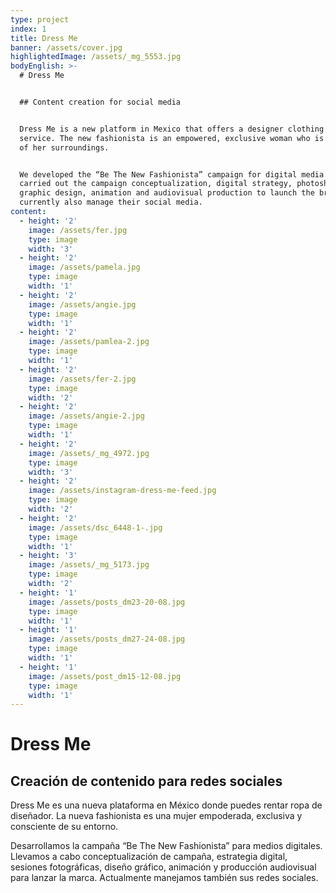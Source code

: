 ```yaml
---
type: project
index: 1
title: Dress Me
banner: /assets/cover.jpg
highlightedImage: /assets/_mg_5553.jpg
bodyEnglish: >-
  # Dress Me


  ## Content creation for social media


  Dress Me is a new platform in Mexico that offers a designer clothing rental
  service. The new fashionista is an empowered, exclusive woman who is conscious
  of her surroundings.


  We developed the “Be The New Fashionista” campaign for digital media. We
  carried out the campaign conceptualization, digital strategy, photoshoots,
  graphic design, animation and audiovisual production to launch the brand. We
  currently also manage their social media.
content:
  - height: '2'
    image: /assets/fer.jpg
    type: image
    width: '3'
  - height: '2'
    image: /assets/pamela.jpg
    type: image
    width: '1'
  - height: '2'
    image: /assets/angie.jpg
    type: image
    width: '1'
  - height: '2'
    image: /assets/pamlea-2.jpg
    type: image
    width: '1'
  - height: '2'
    image: /assets/fer-2.jpg
    type: image
    width: '2'
  - height: '2'
    image: /assets/angie-2.jpg
    type: image
    width: '1'
  - height: '2'
    image: /assets/_mg_4972.jpg
    type: image
    width: '3'
  - height: '2'
    image: /assets/instagram-dress-me-feed.jpg
    type: image
    width: '2'
  - height: '2'
    image: /assets/dsc_6448-1-.jpg
    type: image
    width: '1'
  - height: '3'
    image: /assets/_mg_5173.jpg
    type: image
    width: '2'
  - height: '1'
    image: /assets/posts_dm23-20-08.jpg
    type: image
    width: '1'
  - height: '1'
    image: /assets/posts_dm27-24-08.jpg
    type: image
    width: '1'
  - height: '1'
    image: /assets/post_dm15-12-08.jpg
    type: image
    width: '1'
---
```

# Dress Me

## Creación de contenido para redes sociales

Dress Me es una nueva plataforma en México donde puedes rentar ropa de diseñador. La nueva fashionista es una mujer empoderada, exclusiva y consciente de su entorno.

Desarrollamos la campaña “Be The New Fashionista” para medios digitales. Llevamos a cabo conceptualización de campaña, estrategia digital, sesiones fotográficas, diseño gráfico, animación y producción audiovisual para lanzar la marca. Actualmente manejamos también sus redes sociales.
